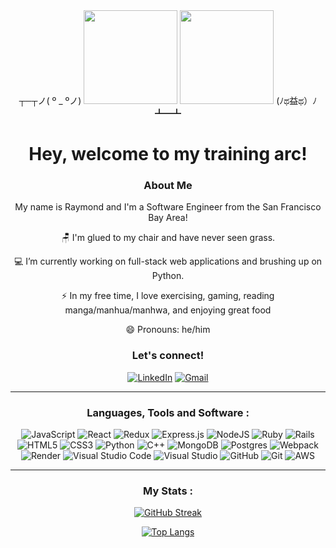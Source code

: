<div id="header" align="center">
  ┬─┬ノ( º _ ºノ) 
  <img src="https://user-images.githubusercontent.com/74038190/216649417-9acc58df-9186-4132-ad43-819a57babb67.gif" width="150"/>
  <img src="https://user-images.githubusercontent.com/74038190/216649426-0c2ee152-84d8-4707-85c4-27a378d2f78a.gif" width="150"/>
  (ﾉಥ益ಥ）ﾉ﻿ ┻━┻
  <h1>Hey, welcome to my training arc!</h1>

### About Me

My name is Raymond and I'm a Software Engineer from the San Francisco Bay Area!

 🪑  I'm glued to my chair and have never seen grass.

 💻  I’m currently working on full-stack web applications and brushing up on Python.

 ⚡  In my free time, I love exercising, gaming, reading manga/manhua/manhwa, and enjoying great food

 😄 Pronouns: he/him


### Let's connect!
  
<a href="https://www.linkedin.com/in/raymondtan676/">![LinkedIn](https://img.shields.io/badge/LinkedIn-0077B5?style=for-the-badge&logo=linkedin&logoColor=white)</a>
<a href="mailto:raymondtan676@gmail.com">![Gmail](https://img.shields.io/badge/Gmail-D14836?style=for-the-badge&logo=gmail&logoColor=white)</a>

---

### Languages, Tools and Software :

![JavaScript](https://img.shields.io/badge/javascript-%23323330.svg?style=for-the-badge&logo=javascript&logoColor=%23F7DF1E) 
![React](https://img.shields.io/badge/react-%2320232a.svg?style=for-the-badge&logo=react&logoColor=%2361DAFB) 
![Redux](https://img.shields.io/badge/redux-%23593d88.svg?style=for-the-badge&logo=redux&logoColor=white)
![Express.js](https://img.shields.io/badge/express.js-%23404d59.svg?style=for-the-badge&logo=express&logoColor=%2361DAFB) 
![NodeJS](https://img.shields.io/badge/node.js-%2343853D.svg?style=for-the-badge&logo=node.js&logoColor=white) 
![Ruby](https://img.shields.io/badge/ruby-%23CC342D.svg?style=for-the-badge&logo=ruby&logoColor=white) 
![Rails](https://img.shields.io/badge/rails-%23CC0000.svg?style=for-the-badge&logo=ruby-on-rails&logoColor=white) 
![HTML5](https://img.shields.io/badge/html5-%23E34F26.svg?style=for-the-badge&logo=html5&logoColor=white) 
![CSS3](https://img.shields.io/badge/css3-%231572B6.svg?style=for-the-badge&logo=css3&logoColor=white)
![Python](https://img.shields.io/badge/python-3670A0?style=for-the-badge&logo=python&logoColor=ffdd54)
![C++](https://img.shields.io/badge/c++-%2300599C.svg?style=for-the-badge&logo=c%2B%2B&logoColor=white)
![MongoDB](https://img.shields.io/badge/MongoDB-%234ea94b.svg?style=for-the-badge&logo=mongodb&logoColor=white) 
![Postgres](https://img.shields.io/badge/postgres-%23316192.svg?style=for-the-badge&logo=postgresql&logoColor=white)
![Webpack](https://img.shields.io/badge/webpack-%238DD6F9.svg?style=for-the-badge&logo=webpack&logoColor=black)
![Render](https://img.shields.io/badge/Render-%46E3B7.svg?style=for-the-badge&logo=render&logoColor=white)
![Visual Studio Code](https://img.shields.io/badge/VisualStudioCode-0078d7.svg?style=for-the-badge&logo=visual-studio-code&logoColor=white) 
![Visual Studio](https://img.shields.io/badge/VisualStudio-5C2D91.svg?style=for-the-badge&logo=visual-studio&logoColor=white) 
![GitHub](https://img.shields.io/badge/github-%23121011.svg?style=for-the-badge&logo=github&logoColor=white)
![Git](https://img.shields.io/badge/git-%23F05033.svg?style=for-the-badge&logo=git&logoColor=white)
![AWS](https://img.shields.io/badge/AWS-%23FF9900.svg?style=for-the-badge&logo=amazon-aws&logoColor=white) 

---

### My Stats :

[![GitHub Streak](http://github-readme-streak-stats.herokuapp.com?user=mitchellkchan&theme=dark&background=000000)](https://git.io/streak-stats)

[![Top Langs](https://github-readme-stats.vercel.app/api/top-langs/?username=mitchellkchan&layout=compact&theme=vision-friendly-dark)](https://github.com/anuraghazra/github-readme-stats)
